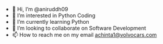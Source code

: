 - 👋 Hi, I’m @aniruddh09
- 👀 I’m interested in Python Coding
- 🌱 I’m currently learning Python
- 💞️ I’m looking to collaborate on Software Development
- 📫 How to reach me on my email achinta1@volvocars.com

<!---
aniruddh09/aniruddh09 is a ✨ special ✨ repository because its `README.md` (this file) appears on your GitHub profile.
You can click the Preview link to take a look at your changes.
--->
